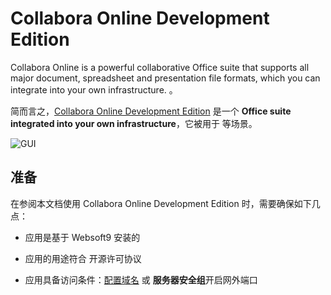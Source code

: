 # Collabora Online Development Edition

Collabora Online is a powerful collaborative Office suite that supports all major document, spreadsheet and presentation file formats, which you can integrate into your own infrastructure. 。  

简而言之，[Collabora Online Development Edition](https://collaboraonline.github.io/) 是一个 **Office suite integrated into your own infrastructure**，它被用于  等场景。   


![GUI](https://libs.websoft9.com/Websoft9/DocsPicture/zh/collabora/collabora-gui-websoft9.png)


## 准备

在参阅本文档使用 Collabora Online Development Edition 时，需要确保如下几点：

- 应用是基于 Websoft9 安装的

- 应用的用途符合 [](https://some_license_url) 开源许可协议

- 应用具备访问条件：[配置域名](./guide/appsetdomain) 或 **服务器安全组**开启网外端口